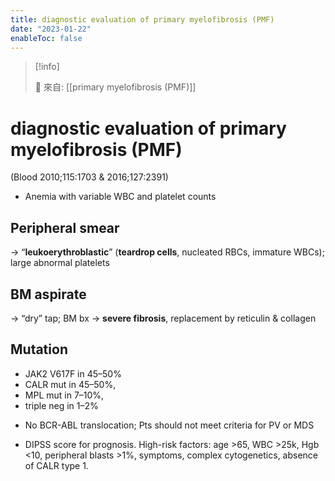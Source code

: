 ```yaml
---
title: diagnostic evaluation of primary myelofibrosis (PMF)
date: "2023-01-22"
enableToc: false
---
```


> [!info]
>
> 🌱 來自: [[primary myelofibrosis (PMF)]]


# diagnostic evaluation of primary myelofibrosis (PMF) 

(Blood 2010;115:1703 & 2016;127:2391)

* Anemia with variable WBC and platelet counts

## Peripheral smear
→ “**leukoerythroblastic**” (**teardrop cells**, nucleated RBCs, immature WBCs); large abnormal platelets

## BM aspirate
→ “dry” tap; BM bx → **severe fibrosis**, replacement by reticulin & collagen

## Mutation
- JAK2 V617F
	in 45–50%
- CALR mut
	in 45–50%, 
- MPL mut
	in 7–10%,
- triple neg in 1–2%

* No BCR-ABL translocation; Pts should not meet criteria for PV or MDS

* DIPSS score for prognosis. High-risk factors: age >65, WBC >25k, Hgb <10, peripheral blasts >1%, symptoms, complex cytogenetics, absence of CALR type 1.

